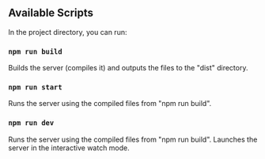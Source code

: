 ## Available Scripts

In the project directory, you can run:

### `npm run build`

Builds the server (compiles it) and outputs the files to the "dist" directory.

### `npm run start`

Runs the server using the compiled files from "npm run build".

### `npm run dev`

Runs the server using the compiled files from "npm run build".
Launches the server in the interactive watch mode.
